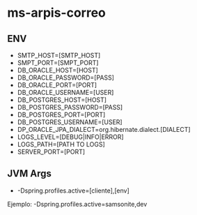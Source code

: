 # ms-arpis-correo

## ENV
- SMTP_HOST=[SMTP_HOST]
- SMPT_PORT=[SMPT_PORT]
- DB_ORACLE_HOST=[HOST]
- DB_ORACLE_PASSWORD=[PASS]
- DB_ORACLE_PORT=[PORT]
- DB_ORACLE_USERNAME=[USER]
- DB_POSTGRES_HOST=[HOST]
- DB_POSTGRES_PASSWORD=[PASS]
- DB_POSTGRES_PORT=[PORT]
- DB_POSTGRES_USERNAME=[USER]
- DP_ORACLE_JPA_DIALECT=org.hibernate.dialect.[DIALECT]
- LOGS_LEVEL=[DEBUG|INFO|ERROR]
- LOGS_PATH=[PATH TO LOGS]
- SERVER_PORT=[PORT]

## JVM Args
- -Dspring.profiles.active=[cliente],[env]

Ejemplo:
  -Dspring.profiles.active=samsonite,dev
